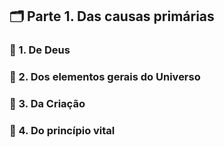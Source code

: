 ## 🗂️ Parte 1. Das causas primárias
### 📑 1. De Deus
### 📑 2. Dos elementos gerais do Universo
### 📑 3. Da Criação
### 📑 4. Do princípio vital